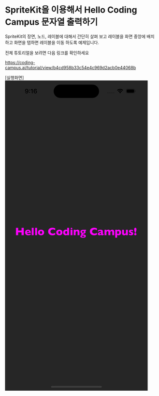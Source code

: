 # SpriteKit을 이용해서 Hello Coding Campus 문자열 출력하기

SpriteKit의 장면, 노드, 레이블에 대해서 간단히 살펴 보고 레이블을 화면 중앙에 배치하고 화면을 탭하면 레이블을 이동 하도록 예제입니다. 


전체 튜토리얼을 보려면 다음 링크를 확인하세요

https://coding-campus.ai/tutorial/view/b4cd958b33c54e4c969d2acb0e44068b


[실행화면]
![screenshot.png](https://github.com/coding-campus-ai/SpriteKitLabelExample/blob/main/screenshot.png)
